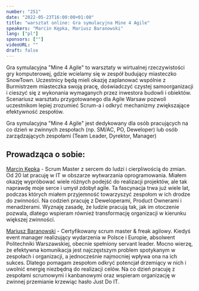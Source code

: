 ```yaml
---
number: "251"
date: "2022-05-23T16:00:00+01:00"
title: "warsztat online: Gra symulacyjna Mine 4 Agile"
speakers: "Marcin Kępka, Mariusz Baranowski"
lang: ["pl"]
sponsors: [""]
videoURL: ""
draft: false
---
```


Gra symulacyjna "Mine 4 Agile" to warsztaty w wirtualnej rzeczywistości gry komputerowej, gdzie wcielamy się w zespół budujący miasteczko SnowTown. Uczestnicy będą mieli okazję zaplanować wspólnie z Burmistrzem miasteczka swoją pracę, doświadczyć czystej samoorganizacji i cieszyć się z wykonania wymaganych przez inwestora budowli i obiektów.
Scenariusz warsztatu przygotowanego dla Agile Warsaw pozwoli uczestnikom lepiej zrozumieć Scrum-a i odkryć mechanizmy zwiększające efektywność zespołów.

Gra symulacyjna "Mine 4 Agile" jest dedykowany dla osób pracujących na co dzień w zwinnych zespołach (np. SM/AC, PO, Deweloper) lub osób zarządzających zespołami (Team Leader, Dyrektor, Manager)

## Prowadząca o sobie:

<a href="https://www.linkedin.com/in/marcin-k%C4%99pka-74060a176/" target="_blank">Marcin Kępka</a> - Scrum Master z sercem do ludzi i cierpliwością do zmian.
Od 20 lat pracuję w IT w obszarze wytwarzania oprogramowania. Miałem okazję wypróbować wiele różnych podejść do realizacji projektów, ale tak naprawdę moje serce i umysł zdobył agile. Ta fascynacja trwa już wiele lat, podczas których miałem przyjemność towarzyszyć zespołom w ich drodze do zwinności.
Na codzień pracuję z Deweloperami, Product Ownerami i menadżerami.
Wyznaję zasadę, że ludzie pracują tak, jak im otoczenie pozwala, dlatego wspieram również transformację organizacji w kierunku większej zwinności.


<a href="https://www.linkedin.com/in/mariusz-wiktor-baranowski/" target="_blank">Mariusz Baranowski</a> - Certyfikowany scrum master & freak agilowy.
Kiedyś event manager realizujący wydarzenia w Polsce i Europie, absolwent Politechniki Warszawskiej, obecnie spełniony servant leader.
Mocno wierzę, że efektywna komunikacja jest najczęstszym problem spotykanym w zespołach i organizacji, a jednocześnie najmocniej wpływa ona na ich sukces. Dlatego pomagam zespołom odkryć potencjał drzemiący w nich i uwolnić energię niezbędną do realizacji celów. Na co dzień pracuję z zespołami scrumowymi i kanbanowymi oraz wspieram organizację w zwinnej przemianie krzewiąc hasło Just Do IT.
